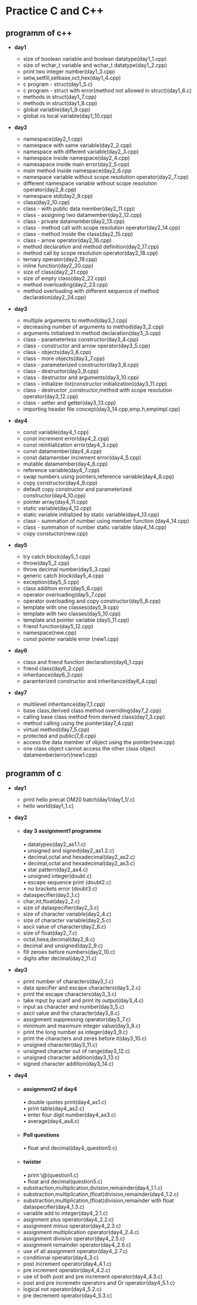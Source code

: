 # Practice C and C++
  ## programm of c++
    
    
  - **day1**
    - size of boolean variable and boolean datatype(day1_1.cpp)
    - size of wchar_t variable and wchar_t datatype(day1_2.cpp)
    - print two integer number(day1_3.cpp)
    - setw,setfill,setbase,oct,hex(day1_4.cpp)
    - c program - struct(day1_5.c)
    - c program - struct with error(method not allowed in struct)(day1_6.c)
    - methods  in struct(day1_7.cpp)
    - methods  in struct(day1_8.cpp)
    - global variable(day1_9.cpp)
    - global vs local variable(day1_10.cpp)

  - **day2**
    - namespace(day2_1.cpp)
    - namespace with same variable(day2_2.cpp)
    - namespace with different variable(day2_3.cpp)
    - namespace inside namespace(day2_4.cpp)
    - namesapace inside main error(day2_5.cpp)
    - main method inside namespace(day2_6.cpp
    - namespace variable without scope resolution operator(day2_7.cpp)
    - different namespace variable without scope resolution operator(day2_8.cpp)
    - namespace std(day2_9.cpp)
    - class(day2_10.cpp)
    - class - with public data member(day2_11.cpp)
    - class - assigning two datamember(day2_12.cpp)
    - class - private datamember(day2_13.cpp)
    - class - method call with scope resolution operator(day2_14.cpp)
    - class - method inside the class(day2_15.cpp)
    - class - arrow operator(day2_16.cpp)
    - method declaration and method definition(day2_17.cpp)
    - method call by scope resolution operator(day2_18.cpp)
    - ternary operator(day2_19.cpp)
    - inline function(day2_20.cpp)
    - size of class(day2_21.cpp)
    - size of empty class(day2_22.cpp)
    - method overloading(day2_23.cpp)
    - method overloading with different sequence of method declaration(day2_24.cpp)
   
   - **day3**
      - multiple arguments to method(day3_1.cpp)
      - decreasing number of arguments to method(day3_2.cpp)
      - arguments initialized in method declaration(day3_3.cpp)
      - class - parameterless constructor(day3_4.cpp)
      - class - constructor and arrow operator(day3_5.cpp)
      - class - objects(day3_6.cpp)
      - class - more objects(day3_7.cpp)
      - class - parameterized constructor(day3_8.cpp)
      - class - destructor(day3_9.cpp)
      - class - destructor and arguments(day3_10.cpp)
      - class - initializer list(constructor initialization)(day3_11.cpp)
      - class - destructor ,constructor,method with scope resolution operator(day3_12.cpp)
      - class - setter and getter(day3_13.cpp)
      - importing header file concept(day3_14.cpp,emp.h,empimpl.cpp) 

    
   - **day4**
      - const variable(day4_1.cpp)
      - const increment error(day4_2.cpp)
      - const reinitialization error(day4_3.cpp)
      - const datamember(day4_4.cpp)
      - const datamember increment error(day4_5.cpp)
      - mutable datamember(day4_6.cpp)
      - reference variable(day4_7.cpp)
      - swap numbers using pointers,reference variable(day4_8.cpp)
      - copy constructor(day4_9.cpp)
      - default copy constructor and parameterized constructor(day4_10.cpp)
      - pointer array(day4_11.cpp)
      - static variable(day4_12.cpp)
      - static variable initialized by static variable(day4_13.cpp)
      - class - summation of number using member function (day4_14.cpp)
      - class - summation of number static variable (day4_14.cpp)
      - copy constuctor(new.cpp)
   
   - **day5**
      - try catch block(day5_1.cpp)
      - throw(day5_2.cpp)
      - throw decimal number(day5_3.cpp)
      - generic catch block(day5_4.cpp)
      - exception(day5_5.cpp)
      - class addition error(day5_6.cpp)
      - operator overloading(day5_7.cpp)
      - operator overloading and copy constructor(day5_8.cpp)
      - template with one classes(day5_9.cpp)
      - template with two classes(day5_10.cpp)
      - template and pointer variable (day5_11.cpp)
      - friend function(day5_12.cpp)
      - namespace(new.cpp)
      - const pointer variable error (new1.cpp)

   - **day6**
     - class and friend function declaration(day6_1.cpp)
     - friend class(day6_2.cpp)
     - inheritance(day6_3.cpp)
     - paramterized constructor and inheritance(day6_4.cpp)
   
   - **day7**
     - multilevel inheritance(day7_1.cpp)
     - base class,derived class  method overriding(day7_2.cpp)
     - calling base class method from derived class(day7_3.cpp)
     - method calling using the pointer(day7_4.cpp)
     - virtual method(day7_5.cpp)
     - protected and public(7_6.cpp)
     - access the data member of object using the  pointer(new.cpp)
     - one class object cannot access the other class object datamember(error)(new1.cpp)

   
   ## programm of c
   
   - **day1**
      - print hello precat  OM20 batch(day1/day1_1/.c)
      - hello world(day1_1.c)

   - **day2**
       - <h4>day 3 assignment1 programme</h4>
         • datatypes(day2_as1.1.c)<br>
         • unsigned and signed(day2_as1.2.c)<br>
         • decimal,octal and hexadecimal(day2_as2.c)<br>  
         • decimal,octal and hexadecimal(day2_as3.c)<br> 
         • star pattern(day2_as4.c)<br>      
         • unsigned integer(doubt.c)<br>
         • escape sequence print (doubt2.c)<br>
         • no brackets error (doubt3.c)<br>
     - dataspecifier(day2_1.c)
     - char,int,float(day2_2.c)
     - size of dataspecifier(day2_3.c)
     - size of character variable(day2_4.c)
     - size of character variable(day2_5.c)
     - ascii value of character(day2_6.c)
     - size of float(day2_7.c)
     - octal,hexa,decimal(day2_8.c)
     - decimal and unsigned(day2_9.c)
     - fill zeroes before numbers(day2_10.c)
     - digits after decimal(day2_11.c)

  - **day3**
    - print number of characters(day3_1.c)
    - data specifier and escape characters(day3_2.c)
    - print the escape characters(day3_3.c)
    - take input by scanf and print its output(day3_4.c)
    - input as character and number(day3_5.c)
    - ascii value and the character(day3_6.c)
    - assignment suppressing operator(day3_7.c)
    - minimum and maximum integer value(day3_8.c)
    - print the long number as integer(day3_9.c)
    - print the characters and zeres before it(day3_10.c)
    - unsigned character(day3_11.c)
    - unsigned character out of range(day3_12.c)
    - unsigned character addition(day3_13.c)
    - signed character addition(day3_14.c)


   - **day4**
       - <h4>assignment2  of day4</h4>
         • double quotes print(day4_as1.c)<br>
         • print table(day4_as2.c)<br>
         • enter four digit number(day4_as3.c)<br>  
         • average(day4_as4.c)<br> 
       - <h4>Poll questions</h4>
         • float and decimal(day4_question5.c)<br>
       - <h4>twister</h4>
         • print \@(question1.c)<br>
         • float and decimal(question5.c)<br>
       - substraction,multiplication,division,remainder(day4_1.1.c)
       - substraction,multiplication,(float)division,remainder(day4_1.2.c)
       - substraction,multiplication,(float)division,remainder with float dataspecifier(day4_1.3.c)
       - variable add to integer(day4_2.1.c)
       - asignment  plus operator(day4_2.2.c)
       - assignment minus operator(day4_2.3.c)
       - assignment multiplication operator(day4_2.4.c)
       - assignment division operator(day4_2.5.c)
       - assignment remainder operator(day4_2.6.c)
       - use of all assignment operator(day4_2.7.c)
       - conditional operator(day4_3.c)
       - post increment operator(day4_4.1.c)
       - pre increment operator(day4_4.2.c)
       - use of both post and pre increment operator(day4_4.3.c)
       - post and pre incremetn operators and Or operator(day4_5.1.c)
       - logical not operator(day4_5.2.c)
       - pre decrement operator(day4_5.3.c)

                                             

         



         

         
           
      
     
      
         
       
       
